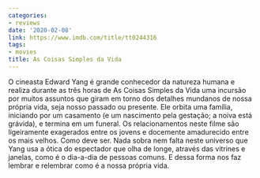 ```yaml
---
categories:
- reviews
date: '2020-02-08'
link: https://www.imdb.com/title/tt0244316
tags:
- movies
title: As Coisas Simples da Vida
---
```


O cineasta Edward Yang é grande conhecedor da natureza humana e realiza durante as três horas de As Coisas Simples da Vida uma incursão por muitos assuntos que giram em torno dos detalhes mundanos de nossa própria vida, seja nosso passado ou presente. Ele orbita uma família, iniciando por um casamento (e um nascimento pela gestação; a noiva está grávida), e termina em um funeral. Os relacionamentos neste filme são ligeiramente exagerados entre os jovens e docemente amadurecido entre os mais velhos. Como deve ser. Nada sobra nem falta neste universo que Yang usa a ótica do espectador que olha de longe, através das vitrines e janelas, como é o dia-a-dia de pessoas comuns. E dessa forma nos faz lembrar e relembrar como é a nossa própria vida.
